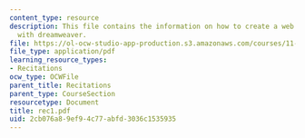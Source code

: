 ```yaml
---
content_type: resource
description: This file contains the information on how to create a web page creation
  with dreamweaver.
file: https://ol-ocw-studio-app-production.s3.amazonaws.com/courses/11-204-planning-communications-and-digital-media-fall-2004/2cb076a89ef94c77abfd3036c1535935_rec1.pdf
file_type: application/pdf
learning_resource_types:
- Recitations
ocw_type: OCWFile
parent_title: Recitations
parent_type: CourseSection
resourcetype: Document
title: rec1.pdf
uid: 2cb076a8-9ef9-4c77-abfd-3036c1535935
---
```

